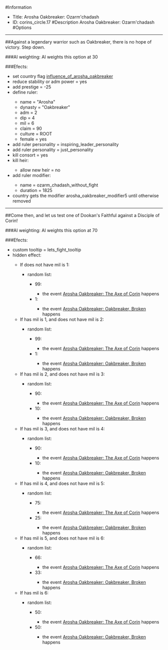 #Information
 - Title: Arosha Oakbreaker: Ozarm'chadash
 - ID: corins_circle.17
#Description
Arosha Oakbreaker: Ozarm'chadash
#Options

___
##Against a legendary warrior such as Oakbreaker, there is no hope of victory. Step down.

###AI weighting:
AI weights this option at 30


###Efects:<ul><li>set country flag [influence_of_arosha_oakbreaker](../flags/influence_of_arosha_oakbreaker.md)</li><li>reduce stability or adm power = yes</li><li>add prestige = -25</li><li>define ruler:</li><ul><li>name = "Arosha"</li><li>dynasty = "Oakbreaker"</li><li>adm = 2</li><li>dip = 4</li><li>mil = 6</li><li>claim = 90</li><li>culture = ROOT</li><li>female = yes</li></ul><li>add ruler personality = inspiring_leader_personality</li><li>add ruler personality = just_personality</li><li>kill consort = yes</li><li>kill heir:</li><ul><li>allow new heir = no</li></ul><li>add ruler modifier:</li><ul><li>name = ozarm_chadash_without_fight</li><li>duration = 1825</li></ul><li>country gets the modifier arosha_oakbreaker_modifier5 until otherwise removed</li></ul>

___
##Come then, and let us test one of Dookan's Faithful against a Disciple of Corin!

###AI weighting:
AI weights this option at 70


###Efects:<ul><li>custom tooltip = lets_fight_tooltip</li><li>hidden effect:</li><ul><li>If does not have mil is 1:</li><ul><li>random list:</li><ul><li>99:</li><ul><li>the event [Arosha Oakbreaker: The Axe of Corin](../events/arosha_oakbreaker_the_axe_of_corin.md) happens</li></ul><li>1:</li><ul><li>the event [Arosha Oakbreaker: Oakbreaker, Broken](../events/arosha_oakbreaker_oakbreaker_broken.md) happens</li></ul></ul></ul><li>If has mil is 1, and does not have mil is 2:</li><ul><li>random list:</li><ul><li>99:</li><ul><li>the event [Arosha Oakbreaker: The Axe of Corin](../events/arosha_oakbreaker_the_axe_of_corin.md) happens</li></ul><li>1:</li><ul><li>the event [Arosha Oakbreaker: Oakbreaker, Broken](../events/arosha_oakbreaker_oakbreaker_broken.md) happens</li></ul></ul></ul><li>If has mil is 2, and does not have mil is 3:</li><ul><li>random list:</li><ul><li>90:</li><ul><li>the event [Arosha Oakbreaker: The Axe of Corin](../events/arosha_oakbreaker_the_axe_of_corin.md) happens</li></ul><li>10:</li><ul><li>the event [Arosha Oakbreaker: Oakbreaker, Broken](../events/arosha_oakbreaker_oakbreaker_broken.md) happens</li></ul></ul></ul><li>If has mil is 3, and does not have mil is 4:</li><ul><li>random list:</li><ul><li>90:</li><ul><li>the event [Arosha Oakbreaker: The Axe of Corin](../events/arosha_oakbreaker_the_axe_of_corin.md) happens</li></ul><li>10:</li><ul><li>the event [Arosha Oakbreaker: Oakbreaker, Broken](../events/arosha_oakbreaker_oakbreaker_broken.md) happens</li></ul></ul></ul><li>If has mil is 4, and does not have mil is 5:</li><ul><li>random list:</li><ul><li>75:</li><ul><li>the event [Arosha Oakbreaker: The Axe of Corin](../events/arosha_oakbreaker_the_axe_of_corin.md) happens</li></ul><li>25:</li><ul><li>the event [Arosha Oakbreaker: Oakbreaker, Broken](../events/arosha_oakbreaker_oakbreaker_broken.md) happens</li></ul></ul></ul><li>If has mil is 5, and does not have mil is 6:</li><ul><li>random list:</li><ul><li>66:</li><ul><li>the event [Arosha Oakbreaker: The Axe of Corin](../events/arosha_oakbreaker_the_axe_of_corin.md) happens</li></ul><li>33:</li><ul><li>the event [Arosha Oakbreaker: Oakbreaker, Broken](../events/arosha_oakbreaker_oakbreaker_broken.md) happens</li></ul></ul></ul><li>If has mil is 6:</li><ul><li>random list:</li><ul><li>50:</li><ul><li>the event [Arosha Oakbreaker: The Axe of Corin](../events/arosha_oakbreaker_the_axe_of_corin.md) happens</li></ul><li>50:</li><ul><li>the event [Arosha Oakbreaker: Oakbreaker, Broken](../events/arosha_oakbreaker_oakbreaker_broken.md) happens</li></ul></ul></ul></ul></ul>
